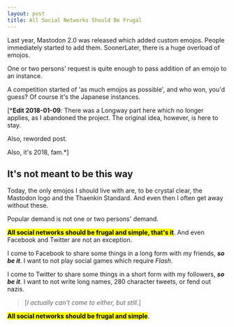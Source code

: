 ```yaml
---
layout: post
title: All Social Networks Should Be Frugal
---
```


Last year, Mastodon 2.0 was released which added custom emojos. People immediately started to add them. SoonerLater, there is a huge overload of emojos.

One or two persons' request is quite enough to pass addition of an emojo to an instance.

A competition started of 'as much emojos as possible', and who won, you'd guess? Of course it's the Japanese instances.

[***Edit 2018-01-09**: There was a Longway part here which no longer applies, as I abandoned the project. The original idea, however, is here to stay.

Also, reworded post.

Also, it's 2018, fam.*]

## It's not meant to be this way

Today, the only emojos I should live with are, to be crystal clear, the Mastodon logo and the Thaenkin Standard. And even then I often get away without these.

Popular demand is not one or two persons' demand.

<mark>**All social networks should be frugal and simple, that's it**</mark>. And even Facebook and Twitter are not an exception.

I come to Facebook to share some things in a long form with my friends, ***so be it***. I want to not play social games which require *Flash*.

I come to Twitter to share some things in a short form with my followers, ***so be it***. I want to not write long names, 280 character tweets, or fend out nazis.

> [*I actually can't come to either, but still.*]

<mark>**All social networks should be frugal and simple**</mark>.

